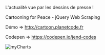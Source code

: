 L'actualité vue par les dessins de presse !

Cartooning for Peace - jQuery Web Scraping

Démo => http://cartoon.planetcode.fr

Codepen => https://codepen.io/jend-codes

![myCharts](http://cartoon.planetcode.fr/logoFreeCartoon.png)
